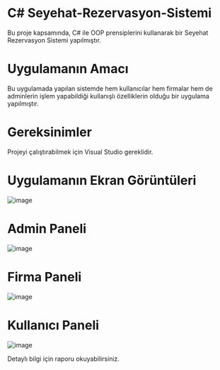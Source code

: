 # C# Seyehat-Rezervasyon-Sistemi
Bu proje kapsamında, C# ile OOP prensiplerini kullanarak bir Seyehat Rezervasyon Sistemi yapılmıştır.

# Uygulamanın Amacı
Bu uygulamada yapılan sistemde hem kullanıcılar hem firmalar hem de adminlerin işlem yapabildiği kullanışlı özelliklerin olduğu bir uygulama yapılmıştır. 

# Gereksinimler
Projeyi çalıştırabilmek için Visual Studio gereklidir.

# Uygulamanın Ekran Görüntüleri
![image](https://github.com/mfurkan99/Seyehat-Rezervasyon-Sistemi/assets/73360219/1d3dfc25-4fed-49bf-90e7-1902606bcd38)

# Admin Paneli
![image](https://github.com/mfurkan99/Seyehat-Rezervasyon-Sistemi/assets/73360219/e0274a6d-17a9-4e2a-82b5-0f4f1c65a3ed)

# Firma Paneli
![image](https://github.com/mfurkan99/Seyehat-Rezervasyon-Sistemi/assets/73360219/60791a25-6b70-42b2-9bc3-f57bc1a09962)

# Kullanıcı Paneli
![image](https://github.com/mfurkan99/Seyehat-Rezervasyon-Sistemi/assets/73360219/f7b9547c-6646-4b2b-827e-c378becbe787)

Detaylı bilgi için raporu okuyabilirsiniz.





